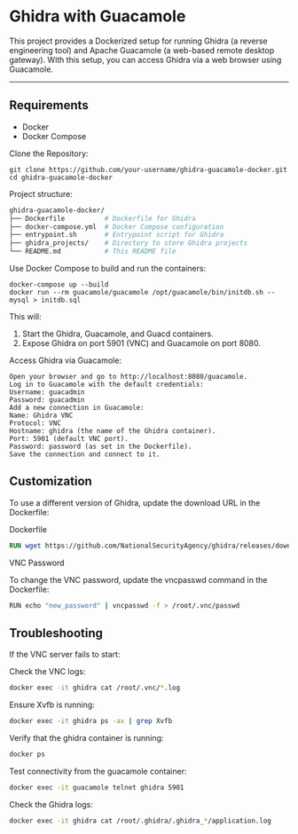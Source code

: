 # Ghidra with Guacamole 

This project provides a Dockerized setup for running Ghidra (a reverse engineering tool) and Apache Guacamole (a web-based remote desktop gateway).
With this setup, you can access Ghidra via a web browser using Guacamole.

---

## Requirements

- Docker
- Docker Compose

Clone the Repository:
```
git clone https://github.com/your-username/ghidra-guacamole-docker.git
cd ghidra-guacamole-docker
```

Project structure:
```bash
ghidra-guacamole-docker/
├── Dockerfile          # Dockerfile for Ghidra
├── docker-compose.yml  # Docker Compose configuration
├── entrypoint.sh       # Entrypoint script for Ghidra
├── ghidra_projects/    # Directory to store Ghidra projects
└── README.md           # This README file
```

Use Docker Compose to build and run the containers:
```
docker-compose up --build
docker run --rm guacamole/guacamole /opt/guacamole/bin/initdb.sh --mysql > initdb.sql
```

This will:
1. Start the Ghidra, Guacamole, and Guacd containers.
2. Expose Ghidra on port 5901 (VNC) and Guacamole on port 8080.

Access Ghidra via Guacamole:
```
Open your browser and go to http://localhost:8080/guacamole.
Log in to Guacamole with the default credentials:
Username: guacadmin
Password: guacadmin
Add a new connection in Guacamole:
Name: Ghidra VNC
Protocol: VNC
Hostname: ghidra (the name of the Ghidra container).
Port: 5901 (default VNC port).
Password: password (as set in the Dockerfile).
Save the connection and connect to it.
```
## Customization

To use a different version of Ghidra, update the download URL in the Dockerfile:

Dockerfile
```Dockerfile
RUN wget https://github.com/NationalSecurityAgency/ghidra/releases/download/Ghidra_<VERSION>_build/ghidra_<VERSION>.zip -O /tmp/ghidra.zip
```

VNC Password

To change the VNC password, update the vncpasswd command in the Dockerfile:

```bash
RUN echo "new_password" | vncpasswd -f > /root/.vnc/passwd
```

## Troubleshooting

If the VNC server fails to start:

Check the VNC logs:
```bash
docker exec -it ghidra cat /root/.vnc/*.log
```

Ensure Xvfb is running:
```bash
docker exec -it ghidra ps -ax | grep Xvfb
```

Verify that the ghidra container is running:
```bash
docker ps
```

Test connectivity from the guacamole container:
```bash
docker exec -it guacamole telnet ghidra 5901
```

Check the Ghidra logs:
```bash
docker exec -it ghidra cat /root/.ghidra/.ghidra_*/application.log
```
